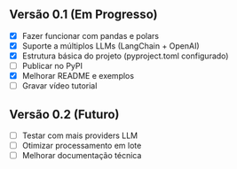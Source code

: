 ## Versão 0.1 (Em Progresso)
- [x] Fazer funcionar com pandas e polars
- [x] Suporte a múltiplos LLMs (LangChain + OpenAI)
- [x] Estrutura básica do projeto (pyproject.toml configurado)
- [ ] Publicar no PyPI
- [X] Melhorar README e exemplos
- [ ] Gravar vídeo tutorial

## Versão 0.2 (Futuro)
- [ ] Testar com mais providers LLM
- [ ] Otimizar processamento em lote
- [ ] Melhorar documentação técnica